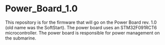 # Power_Board_1.0
This repository is for the firmware that will go on the Power Board rev. 1.0 (old name was the SoftStart). The power board uses an STM32F091RCT6 microcontroller. The power board is responsible for power management on the submarine.
